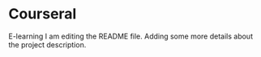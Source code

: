 # Courseral
E-learning
I am editing the README file. Adding some more details about the project description.
